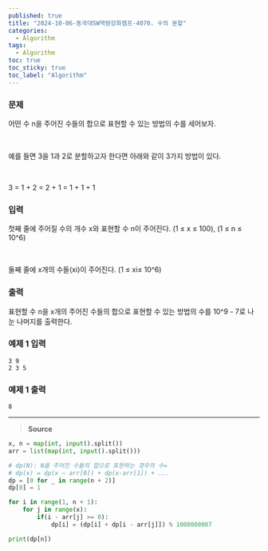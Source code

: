 ```yaml
---
published: true
title: "2024-10-06-동국대SW역량강화캠프-4070. 수의 분할"
categories:
  - Algorithm
tags:
  - Algorithm
toc: true
toc_sticky: true
toc_label: "Algorithm"
---
```


### **문제**

어떤 수 n을 주어진 수들의 합으로 표현할 수 있는 방법의 수를 세어보자.

<br/>

예를 들면 3을 1과 2로 분할하고자 한다면 아래와 같이 3가지 방법이 있다.

<br/>

3 = 1 + 2 = 2 + 1 = 1 + 1 + 1

### **입력**

첫째 줄에 주어질 수의 개수 x와 표현할 수 n이 주어진다. (1 ≤ x ≤ 100), (1 ≤ n ≤ 10^6)

<br/>

둘째 줄에 x개의 수들(xi)이 주어진다. (1 ≤ xi≤ 10^6)

### **출력**

표현할 수 n을 x개의 주어진 수들의 합으로 표현할 수 있는 방법의 수를 10^9 - 7로 나눈 나머지를 출력한다.

### **예제 1 입력**

```
3 9
2 3 5
```

### **예제 1 출력**

```
8
```

---

> **Source**

```python
x, n = map(int, input().split())
arr = list(map(int, input().split()))

# dp(N): N을 주어진 수들의 합으로 표현하는 경우의 수=
# dp(x) = dp(x – arr[0]) + dp(x-arr[1]) + ...
dp = [0 for _ in range(n + 2)]
dp[0] = 1

for i in range(1, n + 1):
	for j in range(x):
		if(i - arr[j] >= 0):
			dp[i] = (dp[i] + dp[i - arr[j]]) % 1000000007

print(dp[n])
```
